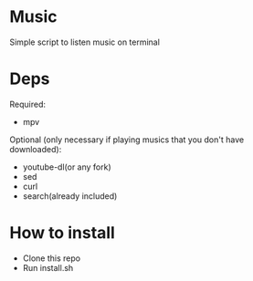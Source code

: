 # Music
Simple script to listen music on terminal

# Deps
Required:
* mpv

Optional (only necessary if playing musics that you don't have downloaded):
* youtube-dl(or any fork)
* sed 
* curl 
* search(already included)

# How to install
* Clone this repo
* Run install.sh
